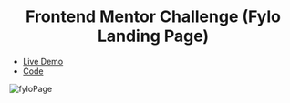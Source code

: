 <h1 align="center"> Frontend Mentor Challenge (Fylo Landing Page) </h1>

- [Live Demo](https://alaashalaby.github.io/fylo-landing-page/index.html)
- [Code](https://github.com/alaashalaby/fylo-landing-page/blob/main/index.html)

![fyloPage](https://user-images.githubusercontent.com/80048047/211484573-5afdc3f5-dbf2-40a6-b8a9-29c8be37e73b.png)

